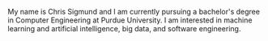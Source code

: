 My name is Chris Sigmund and I am currently pursuing a bachelor's degree in Computer Engineering at Purdue University. 
I am interested in machine learning and artificial intelligence, big data, and software engineering.

<!---
csigmund1/csigmund1 is a ✨ special ✨ repository because its `README.md` (this file) appears on your GitHub profile.
You can click the Preview link to take a look at your changes.
--->
